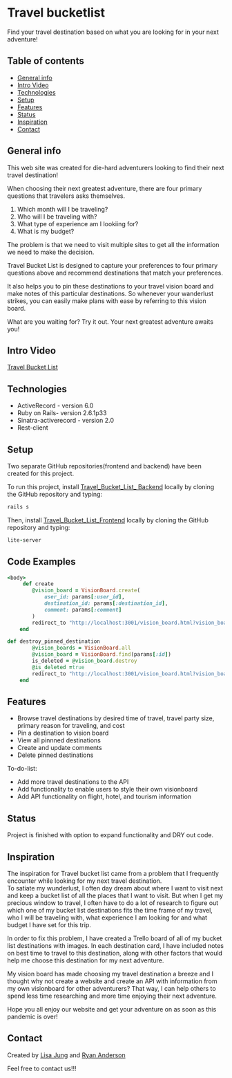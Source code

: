 # Travel bucketlist
Find your travel destination based on what you are looking for in your next adventure!

## Table of contents
* [General info](#general-info)
* [Intro Video](#intro-video)
* [Technologies](#technologies)
* [Setup](#setup)
* [Features](#features)
* [Status](#status)
* [Inspiration](#inspiration)
* [Contact](#contact)

## General info
This web site was created for die-hard adventurers looking to find their next travel destination! 

When choosing their next greatest adventure, there are four primary questions that travelers asks themselves.
1. Which month will I be traveling? 
2. Who will I be traveling with? 
3. What type of experience am I lookiing for? 
4. What is my budget?

The problem is that we need to visit multiple sites to get all the information we need to make the decision. 

Travel Bucket List is designed to capture your preferences to four primary questions above and recommend destinations that match your preferences.

It also helps you to pin these destinations to your travel vision board and make notes of this particular destinations. So whenever your wanderlust strikes, you can easily  make plans with ease by referring to this vision board. 

What are you waiting for? Try it out. Your next greatest adventure awaits you!

## Intro Video
[Travel Bucket List](https://youtu.be/KV5bsrSIDKw)

## Technologies
* ActiveRecord - version 6.0
* Ruby on Rails- version 2.6.1p33
* Sinatra-activerecord - version 2.0
* Rest-client 

## Setup
Two separate GitHub repositories(frontend and backend) have been created for this project.

To run this project, install [Travel_Bucket_List_ Backend](https://github.com/LisaHJung/Travel_Bucket_List_Backend) locally by cloning the GitHub repository and typing:
```ruby
rails s
```
Then, install [Travel_Bucket_List_Frontend](https://github.com/LisaHJung/Travel_Bucket_List_Frontend) locally by cloning the GitHub repository and typing:
```ruby
lite-server
```

## Code Examples
```ruby
<body>
     def create
        @vision_board = VisionBoard.create(
            user_id: params[:user_id],
            destination_id: params[:destination_id],
            comment: params[:comment]
        )
        redirect_to "http://localhost:3001/vision_board.html?vision_board_id=#{@vision_board.id}&user_id=#{@vision_board.user_id}&destination_id=#{@vision_board.destination_id}"
    end
```

```ruby
def destroy_pinned_destination
        @vision_boards = VisionBoard.all
        @vision_board = VisionBoard.find(params[:id])
        is_deleted = @vision_board.destroy
        @is_deleted =true
        redirect_to "http://localhost:3001/vision_board.html?vision_board_id=#{@vision_board.id}&user_id=#{@vision_board.user_id}&destination_id=#{@vision_board.destination_id}&is_deleted=#{@is_deleted}"
    end 
```

## Features
* Browse travel destinations by desired time of travel, travel party size, primary reason for traveling, and cost
* Pin a destination to vision board
* View all pinnned destinations
* Create and update comments
* Delete pinned destinations

To-do-list:
* Add more travel destinations to the API 
* Add functionality to enable users to style their own visionboard
* Add API functionality on flight, hotel, and tourism information

## Status
Project is finished with option to expand functionality and DRY out code. 

## Inspiration
The inspiration for Travel bucket list came from a problem that I frequently encounter while looking for my next travel destination.  
To satiate my wunderlust, I often day dream about where I want to visit next and keep a bucket list of all the places that I want to visit. 
But when I get my precious window to travel, I often have to do a lot of research to figure out which one of my bucket list destinations fits the time frame of my travel, who I will be traveling with, what experience I am looking for and what budget I have set for this trip. 

In order to fix this problem, I have created a Trello board of all of my bucket list destinations with images. In each destination card, I have included notes on best time to travel to this destination, along with other factors that would help me choose this destination for my next adventure. 

My vision board has made choosing my travel destination a breeze and I thought why not create a website and create an API with information from my own visionboard for other adventurers? That way, I can help others to spend less time researching and more time enjoying their next adventure.

Hope you all enjoy our website and get your adventure on as soon as this pandemic is over!


## Contact
Created by [Lisa Jung](https://www.linkedin.com/in/lisa-jung-23304b53/) and [Ryan Anderson](linkedin.com/in/ryan-anderson-bab07967)

Feel free to contact us!!! 

